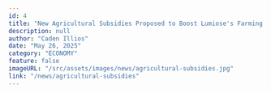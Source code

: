 ```yaml
---
id: 4
title: "New Agricultural Subsidies Proposed to Boost Lumiose's Farming Sector"
description: null
author: "Caden Illios"
date: "May 26, 2025"
category: "ECONOMY"
feature: false
imageURL: "/src/assets/images/news/agricultural-subsidies.jpg"
link: "/news/agricultural-subsidies"
---
```

